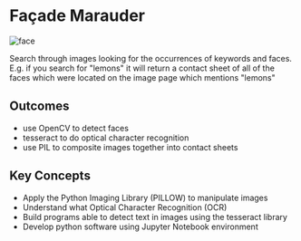 # Façade Marauder

![face](https://i.imgur.com/jPiVY1u.png)

Search through images looking for the occurrences of keywords and faces.
E.g. if you search for "lemons" it will return a contact sheet of all of the faces which were located on the image page which mentions "lemons"

## Outcomes
- use OpenCV to detect faces
- tesseract to do optical character recognition
- use PIL to composite images together into contact sheets

## Key Concepts
- Apply the Python Imaging Library (PILLOW) to manipulate images
- Understand what Optical Character Recognition (OCR)
- Build programs able to detect text in images using the tesseract library
- Develop python software using Jupyter Notebook environment
